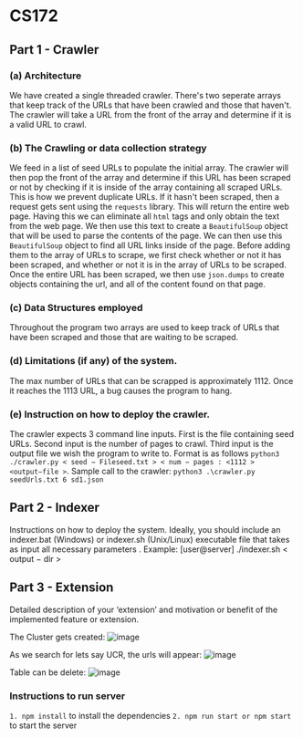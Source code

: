 # CS172

## Part 1 - Crawler
### (a) Architecture
We have created a single threaded crawler. There's two seperate arrays that keep track of the URLs that have been crawled and those that haven't. The crawler will take a URL from the front of the array and determine if it is a valid URL to crawl.
### (b) The Crawling or data collection strategy 
We feed in a list of seed URLs to populate the initial array. The crawler will then pop the front of the array and determine if this URL has been scraped or not by checking if it is inside of the array containing all scraped URLs. This is how we prevent duplicate URLs. If it hasn't been scraped, then a request gets sent using the `requests` library. This will return the entire web page. Having this we can eliminate all `html` tags and only obtain the text from the web page. We then use this text to create a `BeautifulSoup` object that will be used to parse the contents of the page. We can then use this `BeautifulSoup` object to find all URL links inside of the page. Before adding them to the array of URLs to scrape, we first check whether or not it has been scraped, and whether or not it is in the array of URLs to be scraped. Once the entire URL has been scraped, we then use `json.dumps` to create objects containing the url, and all of the content found on that page. 
### (c) Data Structures employed
Throughout the program two arrays are used to keep track of URLs that have been scraped and those that are waiting to be scraped. 
### (d) Limitations (if any) of the system.
The max number of URLs that can be scrapped is approximately 1112. Once it reaches the 1113 URL, a bug causes the program to hang.
### (e) Instruction on how to deploy the crawler. 
The crawler expects 3 command line inputs. First is the file containing seed URLs. Second input is the number of pages to crawl. Third input is the output file we wish the program to write to. Format is as follows `python3 ./crawler.py < seed − Fileseed.txt > < num − pages : <1112 > <output−file >`.
Sample call to the crawler: `python3 .\crawler.py seedUrls.txt 6 sd1.json`
## Part 2 - Indexer
Instructions on how to deploy the system. Ideally, you should include an indexer.bat (Windows) or indexer.sh (Unix/Linux) executable file that takes as input all necessary parameters .  Example: [user@server] ./indexer.sh < output − dir >


## Part 3 - Extension
Detailed description of your ‘extension’ and motivation or benefit of the implemented feature or extension. 


The Cluster gets created: 
![image](https://user-images.githubusercontent.com/43709736/121450775-342f9680-c951-11eb-8d8e-b8a15e046b96.png)

As we search for lets say UCR, the urls will appear: 
![image](https://user-images.githubusercontent.com/43709736/121450557-d56a1d00-c950-11eb-8564-1f9d3d74cc9c.png)

Table can be delete: 
![image](https://user-images.githubusercontent.com/43709736/121450931-79ec5f00-c951-11eb-9f35-ee8a5cca98f0.png)

### Instructions to run server 
```1. npm install``` 
   to install the dependencies 
```2. npm run start or npm start``` 
   to start the server


